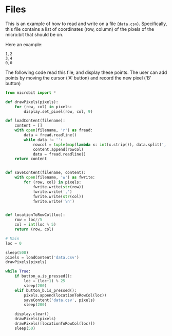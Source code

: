 # Files

This is an example of how to read and write on a file (`data.csv`). Specifically, this file contains a list of coordinates (row, column) of the pixels of the micro:bit that should be on.

Here an example:

```csv
1,2
3,4
0,0
```

The following code read this file, and display these points. The user can add points by moving the cursor ('A' button) and record the new pixel ('B' button)

```python
from microbit import *

def drawPixels(pixels):
    for (row, col) in pixels:
        display.set_pixel(row, col, 9)

def loadContent(filename):
    content = []
    with open(filename, 'r') as fread:
        data = fread.readline()
        while data != '':
            rowcol = tuple(map(lambda x: int(x.strip()), data.split(',')))
            content.append(rowcol)
            data = fread.readline()
    return content


def saveContent(filename, content):
    with open(filename, 'w') as fwrite:
        for (row, col) in pixels:
            fwrite.write(str(row))
            fwrite.write(',')
            fwrite.write(str(col))
            fwrite.write('\n')


def locationToRowCol(loc):
    row = loc//5
    col = int(loc % 5)
    return (row, col)

# Main
loc = 0

sleep(500)
pixels = loadContent('data.csv')
drawPixels(pixels)

while True:
    if button_a.is_pressed():
        loc = (loc+1) % 25
        sleep(200)
    elif button_b.is_pressed():
        pixels.append(locationToRowCol(loc))
        saveContent('data.csv', pixels)
        sleep(200)

    display.clear()
    drawPixels(pixels)
    drawPixels([locationToRowCol(loc)])
    sleep(50)
```